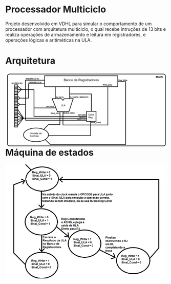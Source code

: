 # Processador Multiciclo

Projeto desenvolvido em VDHL para simular o comportamento de um processador com arquitetura multiciclo, o qual recebe intruções de 13 bits e realiza operações de armazenamento e leitura em registradores, e operações lógicas e aritiméticas na ULA.

# Arquitetura

<img src="https://raw.githubusercontent.com/marcelodib/processador-multiciclo/master/assets/arquitetura.png" alt="arquitetura multiciclo" align="left" />

# Máquina de estados

<img src="https://raw.githubusercontent.com/marcelodib/processador-multiciclo/master/assets/maquina-de-estados.png" alt="maquina de estados" align="left" />
